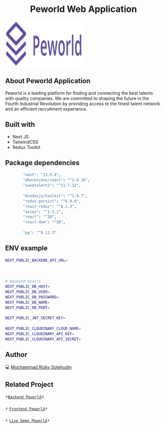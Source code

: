 <h1 align="center">Peworld Web Application</h1>

 <img height="150" width="250" src="https://github.com/mrizkysolehudin/fe-peworld-rtk/blob/master/public/assets/icons/logo-indigo.svg"  />

## About Peworld Application

Peworld is a leading platform for finding and connecting the best talents with quality companies. We are committed to shaping the future in the Fourth Industrial Revolution by providing access to the finest talent network and an efficient recruitment experience.

## Built with

- Next JS
- TailwindCSS
- Redux Toolkit

## Package dependencies

```bash
		"next": "13.5.4",
		"@heroicons/react": "^2.0.18",
		"sweetalert2": "^11.7.32",

        "@reduxjs/toolkit": "^1.9.7",
		"redux-persist": "^6.0.0",
		"react-redux": "^8.1.3",
        "axios": "^1.5.1",
		"react": "^18",
		"react-dom": "^18",

        "pg": "^8.11.3"
```

## ENV example

```bash
NEXT_PUBLIC_BACKEND_API_URL=



# backend nextjs
NEXT_PUBLIC_DB_HOST=
NEXT_PUBLIC_DB_USER=
NEXT_PUBLIC_DB_PASSWORD=
NEXT_PUBLIC_DB_NAME=
NEXT_PUBLIC_DB_PORT=

NEXT_PUBLIC_JWT_SECRET_KEY=

NEXT_PUBLIC_CLOUDINARY_CLOUD_NAME=
NEXT_PUBLIC_CLOUDINARY_API_KEY=
NEXT_PUBLIC_CLOUDINARY_API_SECRET=
```

## Author

💻 [Muchammad Rizky Solehudin](https://github.com/mrizkysolehudin)

## Related Project

⚡[`Backend Peworld`](https://github.com/mrizkysolehudin/be-peworld)⚡

⚡ [`Frontend Peworld`](https://github.com/mrizkysolehudin/fe-peworld-rtk)⚡

⚡ [`Live Demo Peworld`](https://fe-peworld-rtk.vercel.app)⚡
